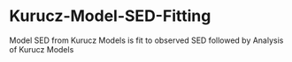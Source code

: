 # Kurucz-Model-SED-Fitting
Model SED from Kurucz Models is fit to observed SED followed by Analysis of Kurucz Models
